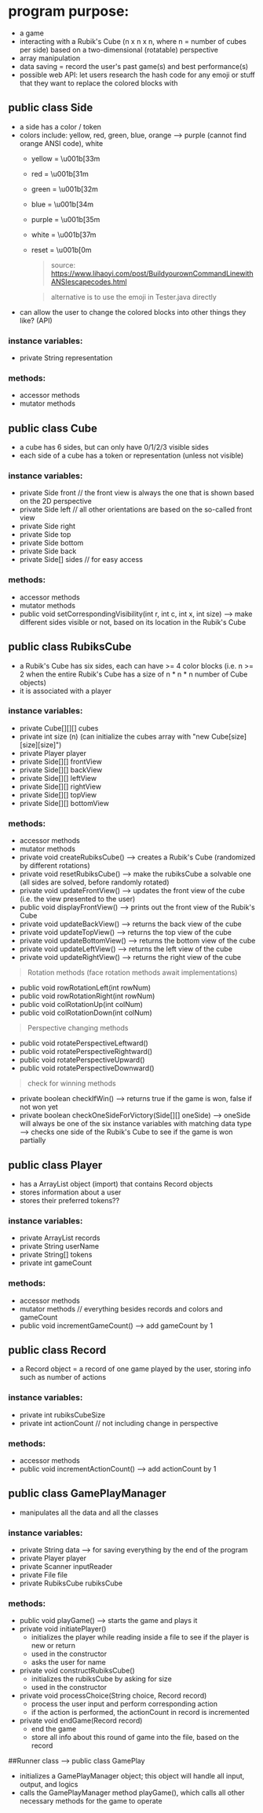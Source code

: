 # program purpose:
- a game
- interacting with a Rubik's Cube (n x n x n, where n = number of cubes per side) based on a two-dimensional (rotatable) perspective
- array manipulation
- data saving = record the user's past game(s) and best performance(s)
- possible web API: let users research the hash code for any emoji or stuff that they want to replace the colored blocks with




## public class Side
- a side has a color / token
- colors include: yellow, red, green, blue, orange --> purple (cannot find orange ANSI code), white
    - yellow = \u001b[33m
    - red = \u001b[31m
    - green = \u001b[32m
    - blue = \u001b[34m
    - purple = \u001b[35m
    - white = \u001b[37m
    - reset = \u001b[0m
      > source: https://www.lihaoyi.com/post/BuildyourownCommandLinewithANSIescapecodes.html
      
      > alternative is to use the emoji in Tester.java directly
- can allow the user to change the colored blocks into other things they like? (API)
### instance variables:
- private String representation
### methods:
- accessor methods
- mutator methods




## public class Cube
- a cube has 6 sides, but can only have 0/1/2/3 visible sides
- each side of a cube has a token or representation (unless not visible)
### instance variables:
- private Side front // the front view is always the one that is shown based on the 2D perspective
- private Side left // all other orientations are based on the so-called front view
- private Side right
- private Side top
- private Side bottom
- private Side back
- private Side[] sides // for easy access
### methods:
- accessor methods
- mutator methods
- public void setCorrespondingVisibility(int r, int c, int x, int size) --> make different sides visible or not, based on its location in the Rubik's Cube





## public class RubiksCube
- a Rubik's Cube has six sides, each can have >= 4 color blocks (i.e. n >= 2 when the entire Rubik's Cube has a size of n * n * n number of Cube objects)
- it is associated with a player
### instance variables:
- private Cube[][][] cubes
- private int size (n) (can initialize the cubes array with "new Cube[size][size][size]")
- private Player player
- private Side[][] frontView
- private Side[][] backView
- private Side[][] leftView
- private Side[][] rightView
- private Side[][] topView
- private Side[][] bottomView
### methods:
- accessor methods
- mutator methods
- private void createRubiksCube() --> creates a Rubik's Cube (randomized by different rotations)
- private void resetRubiksCube() --> make the rubiksCube a solvable one (all sides are solved, before randomly rotated)
- private void updateFrontView() --> updates the front view of the cube (i.e. the view presented to the user)
- public void displayFrontView() --> prints out the front view of the Rubik's Cube
- private void updateBackView() --> returns the back view of the cube
- private void updateTopView() --> returns the top view of the cube
- private void updateBottomView() --> returns the bottom view of the cube
- private void updateLeftView() --> returns the left view of the cube
- private void updateRightView() --> returns the right view of the cube
> Rotation methods (face rotation methods await implementations)
- public void rowRotationLeft(int rowNum)
- public void rowRotationRight(int rowNum)
- public void colRotationUp(int colNum)
- public void colRotationDown(int colNum)
> Perspective changing methods
- public void rotatePerspectiveLeftward()
- public void rotatePerspectiveRightward()
- public void rotatePerspectiveUpward()
- public void rotatePerspectiveDownward()
> check for winning methods
- private boolean checkIfWin() --> returns true if the game is won, false if not won yet
- private boolean checkOneSideForVictory(Side[][] oneSide) --> oneSide will always be one of the six instance variables with matching data type
  --> checks one side of the Rubik's Cube to see if the game is won partially





## public class Player
- has a ArrayList object (import) that contains Record objects
- stores information about a user
- stores their preferred tokens??
### instance variables:
- private ArrayList<Record> records
- private String userName
- private String[] tokens
- private int gameCount
### methods:
- accessor methods
- mutator methods // everything besides records and colors and gameCount
- public void incrementGameCount() --> add gameCount by 1





## public class Record
- a Record object = a record of one game played by the user, storing info such as number of actions
### instance variables:
- private int rubiksCubeSize
- private int actionCount // not including change in perspective
### methods:
- accessor methods
- public void incrementActionCount() --> add actionCount by 1



## public class GamePlayManager
- manipulates all the data and all the classes
### instance variables:
- private String data --> for saving everything by the end of the program
- private Player player
- private Scanner inputReader
- private File file
- private RubiksCube rubiksCube
### methods:
- public void playGame() --> starts the game and plays it
- private void initiatePlayer() 
  - initializes the player while reading inside a file to see if the player is new or return
  - used in the constructor
  - asks the user for name
- private void constructRubiksCube()
  - initializes the rubiksCube by asking for size
  - used in the constructor
- private void processChoice(String choice, Record record) 
  - process the user input and perform corresponding action
  - if the action is performed, the actionCount in record is incremented
- private void endGame(Record record)
  - end the game
  - store all info about this round of game into the file, based on the record




##Runner class --> public class GamePlay
- initializes a GamePlayManager object; this object will handle all input, output, and logics
- calls the GamePlayManager method playGame(), which calls all other necessary methods for the game to operate



